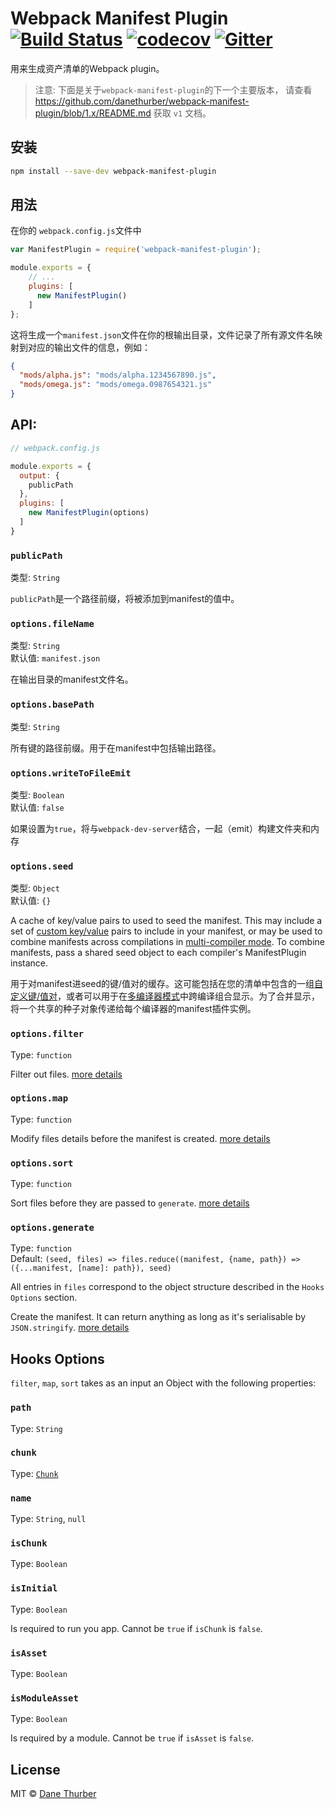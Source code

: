 # Webpack Manifest Plugin [![Build Status](https://travis-ci.org/danethurber/webpack-manifest-plugin.svg?branch=master)](https://travis-ci.org/danethurber/webpack-manifest-plugin)  [![codecov](https://codecov.io/gh/danethurber/webpack-manifest-plugin/badge.svg?branch=master)](https://codecov.io/gh/danethurber/webpack-manifest-plugin?branch=master) [![Gitter](https://img.shields.io/gitter/room/nwjs/nw.js.svg)](https://gitter.im/webpack-manifest-plugin#)


用来生成资产清单的Webpack plugin。
> 注意: 下面是关于`webpack-manifest-plugin`的下一个主要版本， 请查看 https://github.com/danethurber/webpack-manifest-plugin/blob/1.x/README.md 获取 `v1` 文档。

## 安装

```bash
npm install --save-dev webpack-manifest-plugin
```

## 用法

在你的 `webpack.config.js`文件中

```javascript
var ManifestPlugin = require('webpack-manifest-plugin');

module.exports = {
    // ...
    plugins: [
      new ManifestPlugin()
    ]
};
```

这将生成一个`manifest.json`文件在你的根输出目录，文件记录了所有源文件名映射到对应的输出文件的信息，例如：


```json
{
  "mods/alpha.js": "mods/alpha.1234567890.js",
  "mods/omega.js": "mods/omega.0987654321.js"
}
```


## API:

```js
// webpack.config.js

module.exports = {
  output: {
    publicPath
  },
  plugins: [
    new ManifestPlugin(options)
  ]
}
```

### `publicPath`

类型: `String`

`publicPath`是一个路径前缀，将被添加到manifest的值中。

### `options.fileName`

类型: `String`<br>
默认值: `manifest.json`

在输出目录的manifest文件名。


### `options.basePath`

类型: `String`


所有键的路径前缀。用于在manifest中包括输出路径。


### `options.writeToFileEmit`

类型: `Boolean`<br>
默认值: `false`

如果设置为`true`，将与`webpack-dev-server`结合，一起（emit）构建文件夹和内存


### `options.seed`

类型: `Object`<br>
默认值: `{}`

  A cache of key/value pairs to used to seed the manifest. This may include a set of [custom key/value](https://developer.mozilla.org/en-US/Add-ons/WebExtensions/manifest.json) pairs to include in your manifest, or may be used to combine manifests across compilations in [multi-compiler mode](https://github.com/webpack/webpack/tree/master/examples/multi-compiler). To combine manifests, pass a shared seed object to each compiler's ManifestPlugin instance.

用于对manifest进seed的键/值对的缓存。这可能包括在您的清单中包含的一组[自定义键/值对](https://developer.mozilla.org/en-US/Add-ons/WebExtensions/manifest.json)，或者可以用于在[多编译器模式](https://github.com/webpack/webpack/tree/master/examples/multi-compiler)中跨编译组合显示。为了合并显示，将一个共享的种子对象传递给每个编译器的manifest插件实例。
### `options.filter`

Type: `function`

Filter out files. [more details](#hooks-options)


### `options.map`

Type: `function`

Modify files details before the manifest is created. [more details](#hooks-options)

### `options.sort`

Type: `function`

Sort files before they are passed to `generate`. [more details](#hooks-options)

### `options.generate`

Type: `function`<br>
Default: `(seed, files) => files.reduce((manifest, {name, path}) => ({...manifest, [name]: path}), seed)`

All entries in `files` correspond to the object structure described in the `Hooks Options` section.

Create the manifest. It can return anything as long as it's serialisable by `JSON.stringify`. [more details](#hooks-options)


## Hooks Options

`filter`, `map`, `sort` takes as an input an Object with the following properties:

### `path`

Type: `String`


### `chunk`

Type: [`Chunk`](https://github.com/webpack/webpack/blob/master/lib/Chunk.js)


### `name`

Type: `String`, `null`


### `isChunk`

Type: `Boolean`


### `isInitial`

Type: `Boolean`

Is required to run you app. Cannot be `true` if `isChunk` is `false`.


### `isAsset`

Type: `Boolean`


### `isModuleAsset`

Type: `Boolean`

Is required by a module. Cannot be `true` if `isAsset` is `false`.


## License

MIT © [Dane Thurber](https://github.com/danethurber)




